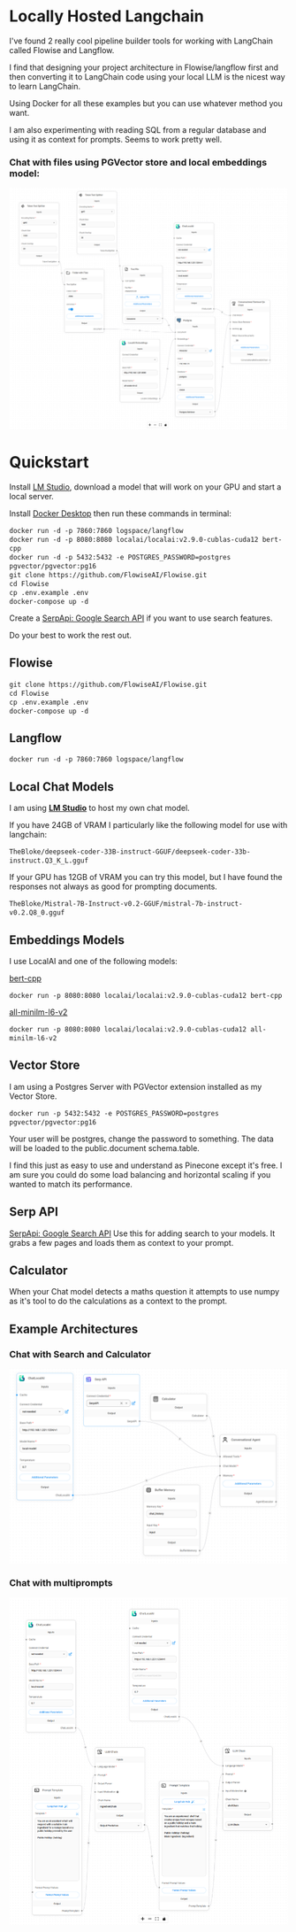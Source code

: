 # Locally Hosted Langchain

I've found 2 really cool pipeline builder tools for working with LangChain called Flowise and Langflow.

I find that designing your project architecture in Flowise/langflow first and then converting it to LangChain code using your local LLM is the nicest way to learn LangChain.

Using Docker for all these examples but you can use whatever method you want.

I am also experimenting with reading SQL from a regular database and using it as context for prompts. Seems to work pretty well.

### Chat with files using PGVector store and local embeddings model:

![1709725123303](image/README/1709725123303.png)

# Quickstart

Install [LM Studio](https://lmstudio.ai/), download a model that will work on your GPU and start a local server.

Install [Docker Desktop](https://docs.docker.com/desktop/install/windows-install/) then run these commands in terminal:

```
docker run -d -p 7860:7860 logspace/langflow
docker run -d -p 8080:8080 localai/localai:v2.9.0-cublas-cuda12 bert-cpp
docker run -d -p 5432:5432 -e POSTGRES_PASSWORD=postgres pgvector/pgvector:pg16
git clone https://github.com/FlowiseAI/Flowise.git
cd Flowise
cp .env.example .env
docker-compose up -d
```

Create a [SerpApi: Google Search API](https://serpapi.com/) if you want to use search features.

Do your best to work the rest out.

## Flowise

```
git clone https://github.com/FlowiseAI/Flowise.git
cd Flowise
cp .env.example .env
docker-compose up -d
```

## Langflow

```
docker run -d -p 7860:7860 logspace/langflow
```

## Local Chat Models

I am using **[LM Studio](https://lmstudio.ai/)** to host my own chat model.

If you have 24GB of VRAM I particularly like the following model for use with langchain:

    TheBloke/deepseek-coder-33B-instruct-GGUF/deepseek-coder-33b-instruct.Q3_K_L.gguf

If your GPU has 12GB of VRAM you can try this model, but I have found the responses not always as good for prompting documents.

    TheBloke/Mistral-7B-Instruct-v0.2-GGUF/mistral-7b-instruct-v0.2.Q8_0.gguf

## Embeddings Models

I use LocalAI and one of the following models:

[bert-cpp](https://github.com/skeskinen/bert.cpp)

```
docker run -p 8080:8080 localai/localai:v2.9.0-cublas-cuda12 bert-cpp
```

[all-minilm-l6-v2	](https://huggingface.co/sentence-transformers/all-MiniLM-L6-v2)

```
docker run -p 8080:8080 localai/localai:v2.9.0-cublas-cuda12 all-minilm-l6-v2
```

## Vector Store

I am using a Postgres Server with PGVector extension installed as my Vector Store.

```
docker run -p 5432:5432 -e POSTGRES_PASSWORD=postgres pgvector/pgvector:pg16
```

Your user will be postgres, change the password to something. The data will be loaded to the public.document schema.table.

I find this just as easy to use and understand as Pinecone except it's free. I am sure you could do some load balancing and horizontal scaling if you wanted to match its performance.

## Serp API

[SerpApi: Google Search API](https://serpapi.com/) 	Use this for adding search to your models. It grabs a few pages and loads them as context to your prompt.

## Calculator

When your Chat model detects a maths question it attempts to use numpy as it's tool to do the calculations as a context to the prompt.

## Example Architectures

### Chat with Search and Calculator

![1709725147119](image/README/1709725147119.png)

### Chat with multiprompts

![1709725264507](image/README/1709725264507.png)
